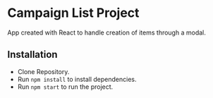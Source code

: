 # Campaign List Project

App created with React to handle creation of items through a modal.

## Installation

- Clone Repository.
- Run `npm install` to install dependencies.
- Run `npm start` to run the project.
